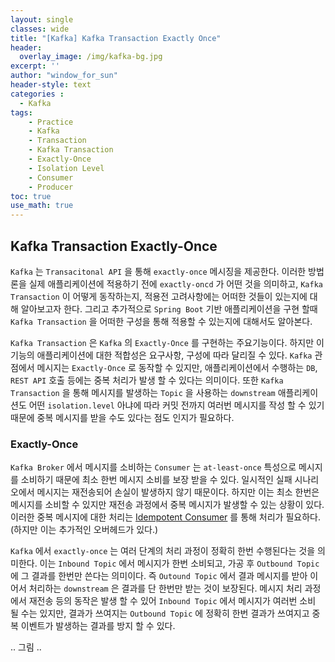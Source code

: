 ```yaml
--- 
layout: single
classes: wide
title: "[Kafka] Kafka Transaction Exactly Once"
header:
  overlay_image: /img/kafka-bg.jpg
excerpt: ''
author: "window_for_sun"
header-style: text
categories :
  - Kafka
tags:
    - Practice
    - Kafka
    - Transaction
    - Kafka Transaction
    - Exactly-Once
    - Isolation Level
    - Consumer
    - Producer
toc: true
use_math: true
---
```


## Kafka Transaction Exactly-Once
`Kafka` 는 `Transacitonal API` 을 통해 `exactly-once` 메시징을 제공한다. 
이러한 방법론을 실제 애플리케이션에 적용하기 전에 `exactly-oncd` 가 어떤 것을 의미하고, 
`Kafka Transaction` 이 어떻게 동작하는지, 적용전 고려사항에는 어떠한 것들이 있는지에 대해 알아보고자 한다. 
그리고 추가적으로 `Spring Boot` 기반 애플리케이션을 구현 할때 
`Kafka Transaction` 을 어떠한 구성을 통해 적용할 수 있는지에 대해서도 알아본다.  

`Kafka Transaction` 은 `Kafka` 의 `Exactly-Once` 를 구현하는 주요기능이다. 
하지만 이 기능의 애플리케이션에 대한 적합성은 요구사항, 구성에 따라 달리질 수 있다. 
`Kafka` 관점에서 메시지는 `Exactly-Once` 로 동작할 수 있지만, 
애플리케이션에서 수행하는 `DB`, `REST API` 호출 등에는 중복 처리가 발생 할 수 있다는 의미이다. 
또한 `Kafka Transaction` 을 통해 메시지를 발생하는 `Topic` 을 사용하는 `downstream` 
애플리케이션도 어떤 `isolation.level` 아냐에 따라 커밋 전까지 여러번 메시지를 작성 할 수 있기 때문에 
중복 메시지를 받을 수도 있다는 점도 인지가 필요하다.  

### Exactly-Once
`Kafka Broker` 에서 메시지를 소비하는 `Consumer` 는 `at-least-once` 특성으로 메시지를 소비하기 때문에 최소 한번 메시지 소비를 보장 받을 수 있다. 
일시적인 실패 시나리오에서 메시지는 재전송되어 손실이 발생하지 않기 때문이다. 
하지만 이는 최소 한번은 메시지를 소비할 수 있지만 재전송 과정에서 중복 메시지가 발생할 수 있는 상황이 있다. 
이러한 중복 메시지에 대한 처리는 [Idempotent Consumer]()
를 통해 처리가 필요하다. (하지만 이는 추가적인 오버헤드가 있다.)  

`Kafka` 에서 `exactly-once` 는 여러 단계의 처리 과정이 정확히 한번 수행된다는 것을 의미한다. 
이는 `Inbound Topic` 에서 메시지가 한번 소비되고, 가공 후 `Outbound Topic` 에 그 결과를 한번만 쓴다는 의미이다. 
즉 `Outound Topic` 에서 결과 메시지를 받아 이어서 처리하는 `downstream` 은 결과를 단 한번만 받는 것이 보장된다. 
메시지 처리 과정에서 재전송 등의 동작은 발생 할 수 있어 `Inbound Topic` 에서 메시지가 여러번 소비 될 수는 있지만, 
결과가 쓰여지는 `Outbound Topic` 에 정확히 한번 결과가 쓰여지고 중복 이벤트가 발생하는 결과를 방지 할 수 있다.  

.. 그림 ..

